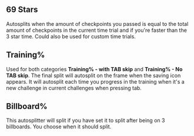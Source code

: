 ## 69 Stars
Autosplits when the amount of checkpoints you passed is equal to the total amount of checkpoints in the current time trial and if you're faster than the 3 star time. Could also be used for custom time trials.

## Training%
Used for both categories **Training% - with TAB skip** and **Training% - No TAB skip**. The final split will autosplit on the frame when the saving icon appears. It will autosplit each time you progress in the training when it's a new challenge in current challenges when pressing tab.

## Billboard%
This autosplitter will split if you have set it to split after being on 3 billboards. You choose when it should split. 
